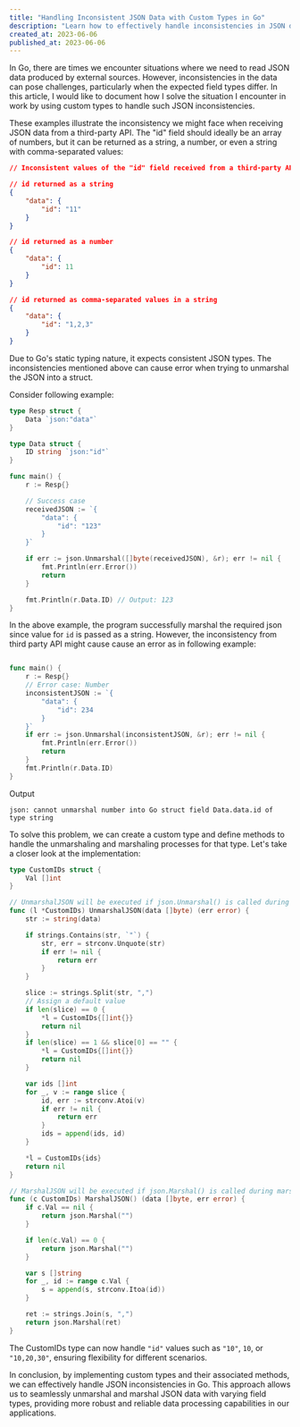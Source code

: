 ```yaml
---
title: "Handling Inconsistent JSON Data with Custom Types in Go"
description: "Learn how to effectively handle inconsistencies in JSON data by using custom types in Go. This article provides step-by-step guidance and code examples to help you unmarshal and marshal JSON data with varying data types for specific fields."
created_at: 2023-06-06
published_at: 2023-06-06
---
```


In Go, there are times we encounter situations where we need to read JSON data produced by external sources. However, inconsistencies in the data can pose challenges, particularly when the expected field types differ. In this article, I would like to document how I solve the situation I encounter in work by using custom types to handle such JSON inconsistencies.

These examples illustrate the inconsistency we might face when receiving JSON data from a third-party API. The "id" field should ideally be an array of numbers, but it can be returned as a string, a number, or even a string with comma-separated values:

```json
// Inconsistent values of the "id" field received from a third-party API

// id returned as a string
{
    "data": {
        "id": "11"
    }
}

// id returned as a number
{
    "data": {
        "id": 11
    }
}

// id returned as comma-separated values in a string
{
    "data": {
        "id": "1,2,3"
    }
}
```

Due to Go's static typing nature, it expects consistent JSON types. The inconsistencies mentioned above can cause error when trying to unmarshal the JSON into a struct.

Consider following example:
```go
type Resp struct {
    Data `json:"data"`
}

type Data struct {
    ID string `json:"id"`
}

func main() {
    r := Resp{}

    // Success case
    receivedJSON := `{
        "data": {
            "id": "123"
        }
    }`

    if err := json.Unmarshal([]byte(receivedJSON), &r); err != nil {
		fmt.Println(err.Error())
		return
	}

    fmt.Println(r.Data.ID) // Output: 123
}
```

In the above example, the program successfully marshal the required json since value for `id` is passed as a string. However, the inconsistency from third party API might cause cause an error as in following example:

```go

func main() {
    r := Resp{}
    // Error case: Number
    inconsistentJSON := `{
        "data": {
            "id": 234
        }
    }`
    if err := json.Unmarshal(inconsistentJSON, &r); err != nil {
		fmt.Println(err.Error()) 
		return
	}
    fmt.Println(r.Data.ID)
}
```
Output 
```
json: cannot unmarshal number into Go struct field Data.data.id of type string
```

To solve this problem, we can create a custom type and define methods to handle the unmarshaling and marshaling processes for that type. Let's take a closer look at the implementation:

```go
type CustomIDs struct {
	Val []int
}

// UnmarshalJSON will be executed if json.Unmarshal() is called during unmarshaling to a struct which contain CustomIDs type
func (l *CustomIDs) UnmarshalJSON(data []byte) (err error) {
	str := string(data)

	if strings.Contains(str, `"`) {
		str, err = strconv.Unquote(str)
		if err != nil {
			return err
		}
	}

	slice := strings.Split(str, ",")
    // Assign a default value
	if len(slice) == 0 {
		*l = CustomIDs{[]int{}}
		return nil
	}
	if len(slice) == 1 && slice[0] == "" {
		*l = CustomIDs{[]int{}}
		return nil
	}

	var ids []int
	for _, v := range slice {
		id, err := strconv.Atoi(v)
		if err != nil {
			return err
		}
		ids = append(ids, id)
	}

	*l = CustomIDs{ids}
	return nil
}

// MarshalJSON will be executed if json.Marshal() is called during marshal from a struct which contain CustomIDs type
func (c CustomIDs) MarshalJSON() (data []byte, err error) {
	if c.Val == nil {
		return json.Marshal("")
	}

	if len(c.Val) == 0 {
		return json.Marshal("")
	}

	var s []string
	for _, id := range c.Val {
		s = append(s, strconv.Itoa(id))
	}

	ret := strings.Join(s, ",")
	return json.Marshal(ret)
}
```
The CustomIDs type can now handle `"id"` values such as `"10"`, `10`, or `"10,20,30"`, ensuring flexibility for different scenarios.

In conclusion, by implementing custom types and their associated methods, we can effectively handle JSON inconsistencies in Go. This approach allows us to seamlessly unmarshal and marshal JSON data with varying field types, providing more robust and reliable data processing capabilities in our applications.